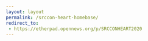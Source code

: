```yaml
---
layout: layout
permalink: /srccon-heart-homebase/
redirect_to:
 - https://etherpad.opennews.org/p/SRCCONHEART2020
---
```

